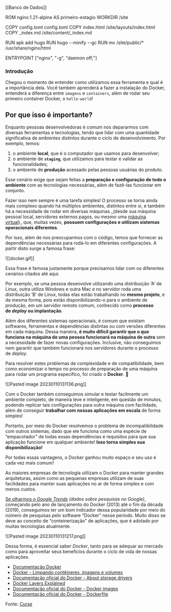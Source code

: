 [[Banco de Dados]]

ROM nginx:1.21-alpine AS primeiro-estagio
WORKDIR /site

COPY config.toml config.toml
COPY index.html /site/layouts/index.html
COPY _index.md /site/content/_index.md

RUN apk add hugo
RUN hugo --minify --gc
RUN mv /site/public/* /usr/share/nginx/html

ENTRYPOINT ["nginx", "-g", "daemon off;"]
### Introdução

Chegou o momento de entender como utilizamos essa ferramenta e qual é a importância dela. Você também aprenderá a fazer a instalação do Docker, entenderá a diferença entre `imagens` e `containers`, além de rodar seu primeiro container Docker, o `hello-world`!


## Por que isso é importante?

Enquanto pessoas desenvolvedoras é comum nos depararmos com diversas ferramentas e tecnologias, tendo que lidar com uma quantidade significativa de ambientes distintos durante o ciclo de desenvolvimento. Por exemplo, temos:

1.  o ambiente **local**, que é o computador que usamos para desenvolver;
2.  o ambiente de **`staging`**, que utilizamos para testar e validar as funcionalidades;
3.  o ambiente de **produção** acessado pelas pessoas usuárias do produto.

Esse cenário exige que sejam feitas a **preparação e configuração de todo o ambiente** com as tecnologias necessárias, além de fazê-las funcionar em conjunto.

Fazer isso nem sempre é uma tarefa simples! O processo se torna ainda mais complexo quando há múltiplos ambientes, distintos entre si, e também há a necessidade de rodar em diversas máquinas _(desde sua máquina pessoal local, servidores externos pagos, ou mesmo uma [máquina virtual](https://pt.wikipedia.org/wiki/M%C3%A1quina_virtual#:~:text=Na%20ci%C3%AAncia%20da%20computa%C3%A7%C3%A3o%2C%20m%C3%A1quina,isolada%20de%20uma%20m%C3%A1quina%20real%E2%80%9D.))_ que, muitas vezes, **possuem configurações e utilizam sistemas operacionais diferentes**.

Por isso, além de nos preocuparmos com o código, temos que fornecer as dependências necessárias para rodá-lo em diferentes configurações. A partir disto surge a famosa frase:

![[docker.gif]]

Essa frase é famosa justamente porque precisamos lidar com os diferentes cenários citados até aqui.

Por exemplo, se uma pessoa desenvolve utilizando uma distribuição ‘A’ de Linux, outra utiliza Windows e outra Mac e no servidor roda uma distribuição ‘B’ de Linux, todas elas estão trabalhando no **mesmo projeto**, e da mesma forma, pois estão disponibilizando-o para o ambiente de produção, em um servidor remoto comum, conhecido como **processo de _deploy_ ou implantação**.

Além dos diferentes sistemas operacionais, é comum que existam softwares, ferramentas e dependências distintas ou com versões diferentes em cada máquina. Dessa maneira, **é muito difícil garantir que o que funciona na máquina de uma pessoa funcionará na máquina de outra** sem a necessidade de fazer novas configurações. Inclusive, não conseguimos nem garantir que também funcionará nos servidores durante o processo de _deploy_.

Para resolver estes problemas de complexidade e de compatibilidade, bem como economizar o tempo no processo de preparação de uma máquina para rodar um programa específico, foi criado o **Docker**. 🐋

![[Pasted image 20230110131136.png]]

Com o Docker também conseguimos simular e testar facilmente um ambiente completo, de maneira leve e inteligente, em questão de minutos, podendo replicar tais configurações para outra máquina com facilidade, além de conseguir **trabalhar com nossas aplicações em escala** de forma simples!

Portanto, por meio do Docker resolvemos o problema de incompatibilidade com outros sistemas, dado que ele funciona como uma espécie de “empacotador” de todas essas dependências e requisitos para que sua aplicação funcione em qualquer ambiente! **Isso torna simples sua disponibilização!**

Por todas essas vantagens, o Docker ganhou muito espaço e seu uso é cada vez mais comum!

As maiores empresas de tecnologia utilizam o Docker para manter grandes arquiteturas, assim como as pequenas empresas utilizam de suas facilidades para manter suas aplicações no ar de forma simples e com menos custos.

[Se olharmos o _Google Trends_](https://trends.google.com.br/trends/explore?date=2013-01-01%202019-01-01&geo=BR&q=%2Fm%2F0wkcjgj) _(dados sobre pesquisas no Google)_, começando pelo ano de lançamento do Docker (2013) até o fim da década (2019), conseguimos ter um bom indicador dessa popularidade por meio do número de pesquisas pelo software “Docker” nesse período. Muito disso se deve ao conceito de “conteinerização” de aplicações, que é adotado por muitas tecnologias atualmente.

![[Pasted image 20230110131217.png]]

Dessa forma, é essencial saber _Docker_, tanto para se adequar ao mercado como para aproveitar seus benefícios durante o ciclo de vida de nossas aplicações.


-   [Documentação Docker](https://docs.docker.com/)
-   [Docker - Limpando contêineres, imagens e volumes](http://www.macoratti.net/19/02/dock_limp1.htm)
-   [Documentação oficial do Docker - About storage drivers](https://docs.docker.com/storage/storagedriver/)
-   [Docker Layers Explained](https://dzone.com/articles/docker-layers-explained)
-   [Documentação oficial do Docker - Docker images](https://docs.docker.com/engine/reference/commandline/images/)
-   [Documentação oficial do Docker - Dockerfile](https://docs.docker.com/engine/reference/builder/)


Fonte: [Curse](https://app.betrybe.com/learn/course/5e938f69-6e32-43b3-9685-c936530fd326/module/94d0e996-1827-4fbc-bc24-c99fb592925b/section/5987fa2d-0d04-45b2-9d91-1c2ffce09862/day/a852c0dd-0602-4357-88e8-707352e97927/lesson/f8c01b36-6180-4b7e-905c-0b8645155889)


